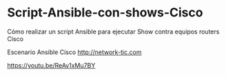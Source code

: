 # Script-Ansible-con-shows-Cisco
Cómo realizar un script Ansible para ejecutar Show contra equipos routers Cisco

Escenario Ansible Cisco http://network-tic.com

https://youtu.be/ReAv1xMu7BY
